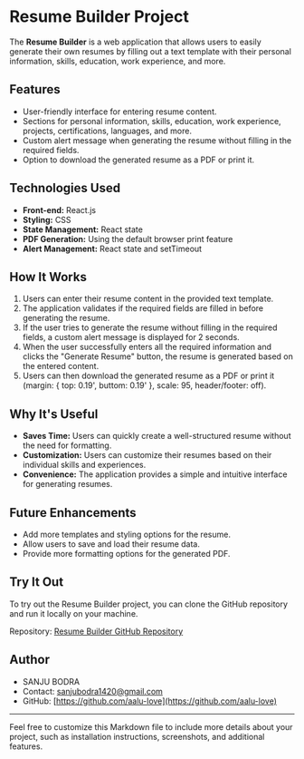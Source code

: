 # Resume Builder Project

The **Resume Builder** is a web application that allows users to easily generate their own resumes by filling out a text template with their personal information, skills, education, work experience, and more.

## Features

- User-friendly interface for entering resume content.
- Sections for personal information, skills, education, work experience, projects, certifications, languages, and more.
- Custom alert message when generating the resume without filling in the required fields.
- Option to download the generated resume as a PDF or print it.

## Technologies Used

- **Front-end:** React.js
- **Styling:** CSS
- **State Management:** React state
- **PDF Generation:** Using the default browser print feature
- **Alert Management:** React state and setTimeout

## How It Works

1. Users can enter their resume content in the provided text template.
2. The application validates if the required fields are filled in before generating the resume.
3. If the user tries to generate the resume without filling in the required fields, a custom alert message is displayed for 2 seconds.
4. When the user successfully enters all the required information and clicks the "Generate Resume" button, the resume is generated based on the entered content.
5. Users can then download the generated resume as a PDF or print it (margin: { top: 0.19', buttom: 0.19' }, scale: 95, header/footer: off).

## Why It's Useful

- **Saves Time:** Users can quickly create a well-structured resume without the need for formatting.
- **Customization:** Users can customize their resumes based on their individual skills and experiences.
- **Convenience:** The application provides a simple and intuitive interface for generating resumes.

## Future Enhancements

- Add more templates and styling options for the resume.
- Allow users to save and load their resume data.
- Provide more formatting options for the generated PDF.

## Try It Out

To try out the Resume Builder project, you can clone the GitHub repository and run it locally on your machine.

Repository: [Resume Builder GitHub Repository](https://github.com/aalu-love/resume-builder)

## Author

- SANJU BODRA
- Contact: [sanjubodra1420@gmail.com](mailto:sanjubodra1420@gmail.com)
- GitHub: [https://github.com/aalu-love](https://github.com/aalu-love)

---

Feel free to customize this Markdown file to include more details about your project, such as installation instructions, screenshots, and additional features.
